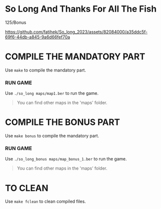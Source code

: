 # So Long And Thanks For All The Fish
125/Bonus 


https://github.com/fatihek/So_long_2023/assets/82084000/a35ddc5f-69f6-44db-a845-9a6d66fef70a

# COMPILE THE MANDATORY PART

Use `make` to compile the mandatory part.

### RUN GAME

Use `./so_long maps/map1.ber` to run the game.

> You can find other maps in the 'maps' folder.

# COMPILE THE BONUS PART

Use `make bonus` to compile the mandatory part.

### RUN GAME

Use `./so_long_bonus maps/map_bonus_1.ber` to run the game.

> You can find other maps in the 'maps' folder.

# TO CLEAN

Use `make fclean` to clean compiled files.
